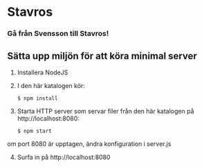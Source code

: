 Stavros
========

### Gå från Svensson till Stavros!

## Sätta upp miljön för att köra minimal server

1. Installera NodeJS

2. I den här katalogen kör:

    `$ npm install`

3. Starta HTTP server som servar filer från den här katalogen på http://localhost:8080:

    `$ npm start`

  om port 8080 är upptagen, ändra konfiguration i server.js

4. Surfa in på http://localhost:8080

